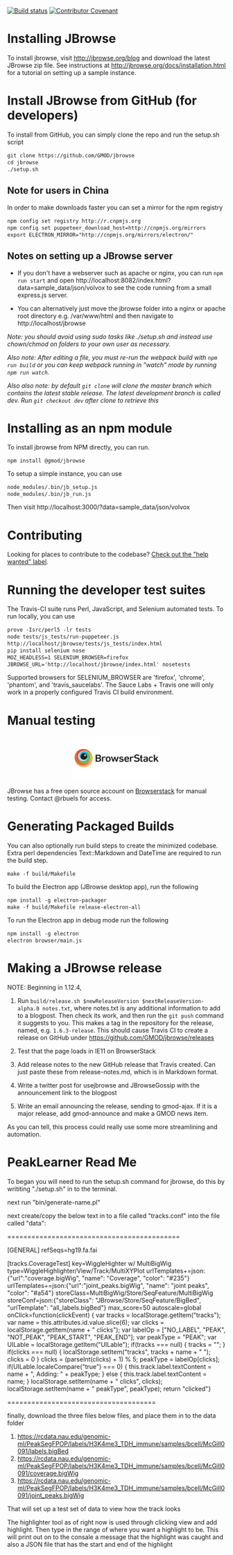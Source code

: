 [![Build status](https://travis-ci.org/GMOD/jbrowse.svg?branch=dev)](https://travis-ci.org/GMOD/jbrowse)
[![Contributor Covenant](https://img.shields.io/badge/Contributor%20Covenant-v1.4%20adopted-ff69b4.svg)](CODE_OF_CONDUCT.md)

# Installing JBrowse

To install jbrowse, visit http://jbrowse.org/blog and download the latest JBrowse zip file. See instructions at http://jbrowse.org/docs/installation.html for a tutorial on setting up a sample instance.


# Install JBrowse from GitHub (for developers)

To install from GitHub, you can simply clone the repo and run the setup.sh script

    git clone https://github.com/GMOD/jbrowse
    cd jbrowse
    ./setup.sh

## Note for users in China

In order to make downloads faster you can set a mirror for the npm registry

    npm config set registry http://r.cnpmjs.org
    npm config set puppeteer_download_host=http://cnpmjs.org/mirrors
    export ELECTRON_MIRROR="http://cnpmjs.org/mirrors/electron/"


## Notes on setting up a JBrowse server

* If you don't have a webserver such as apache or nginx, you can run `npm run start` and open http://localhost:8082/index.html?data=sample_data/json/volvox to see the code running from a small express.js server.

* You can alternatively just move the jbrowse folder into a nginx or apache root directory e.g. /var/www/html and then navigate to http://localhost/jbrowse



*Note: you should avoid using sudo tasks like ./setup.sh and instead use chown/chmod on folders to your own user as necessary.*

*Also note: After editing a file, you must re-run the webpack build with `npm run build` or you can keep webpack running in "watch" mode by running  `npm run watch`.*

*Also also note: by default `git clone` will clone the master branch which contains the latest stable release. The latest development branch is called dev. Run `git checkout dev` after clone to retrieve this*

# Installing as an npm module

To install jbrowse from NPM directly, you can run.

    npm install @gmod/jbrowse

To setup a simple instance, you can use

    node_modules/.bin/jb_setup.js
    node_modules/.bin/jb_run.js

Then visit http://localhost:3000/?data=sample_data/json/volvox

# Contributing

Looking for places to contribute to the codebase?
[Check out the "help wanted" label](https://github.com/GMOD/jbrowse/labels/help%20wanted).

# Running the developer test suites

The Travis-CI suite runs Perl, JavaScript, and Selenium automated tests. To run locally, you can use

    prove -Isrc/perl5 -lr tests
    node tests/js_tests/run-puppeteer.js http://localhost/jbrowse/tests/js_tests/index.html
    pip install selenium nose
    MOZ_HEADLESS=1 SELENIUM_BROWSER=firefox JBROWSE_URL='http://localhost/jbrowse/index.html' nosetests

Supported browsers for SELENIUM_BROWSER are 'firefox', 'chrome', 'phantom', and 'travis_saucelabs'.  The Sauce Labs + Travis
one will only work in a properly configured Travis CI build environment.

# Manual testing

<img style="display: block; margin: 1em auto" src="img/browserstack-logo-600x315.png" width="200" alt="Browserstack"/>

JBrowse has a free open source account on [Browserstack](http://browserstack.com/) for manual testing.  Contact @rbuels for access.

# Generating Packaged Builds

You can also optionally run build steps to create the minimized codebase. Extra perl dependencies Text::Markdown and DateTime are required to run the build step.

    make -f build/Makefile

To build the Electron app (JBrowse desktop app), run the following

    npm install -g electron-packager
    make -f build/Makefile release-electron-all

To run the Electron app in debug mode run the following

    npm install -g electron
    electron browser/main.js


# Making a JBrowse release

NOTE: Beginning in 1.12.4,

1. Run `build/release.sh $newReleaseVersion $nextReleaseVersion-alpha.0 notes.txt`, where notes.txt is any additional information to add to a blogpost. Then check its work, and then run the `git push` command it suggests to you. This makes a tag in the repository for the release, named, e.g. `1.6.3-release`.  This should cause Travis CI
to create a release on GitHub under https://github.com/GMOD/jbrowse/releases

1. Test that the page loads in IE11 on BrowserStack

1. Add release notes to the new GitHub release that Travis created. Can just paste these from release-notes.md, which is in Markdown format.

1. Write a twitter post for usejbrowse and JBrowseGossip with the announcement link to the blogpost

1. Write an email announcing the release, sending to gmod-ajax. If it is a major release, add gmod-announce and make a GMOD news item.

As you can tell, this process could really use some more streamlining and automation.


# PeakLearner Read Me

To began you will need to run the setup.sh command for jbrowse, do this by writiting "./setup.sh" in to the terminal.

next run "bin/generate-name.pl"

next create/copy the below text in to a file called "tracks.conf" into the file called "data":

===========================================

[GENERAL]
refSeqs=hg19.fa.fai

[tracks.CoverageTest]
key=WiggleHighter w/ MultiBigWig
type=WiggleHighlighter/View/Track/MultiXYPlot
urlTemplates+=json:{"url":"coverage.bigWig", "name": "Coverage", "color": "#235"}
urlTemplates+=json:{"url":"joint_peaks.bigWig", "name": "joint peaks", "color": "#a54"}
storeClass=MultiBigWig/Store/SeqFeature/MultiBigWig
storeConf=json:{"storeClass": "JBrowse/Store/SeqFeature/BigBed", "urlTemplate": "all_labels.bigBed"}
max_score=50
autoscale=global
onClick=function(clickEvent) {
            var tracks = localStorage.getItem("tracks");
            var name = this.attributes.id.value.slice(6);
            var clicks = localStorage.getItem(name + " clicks");
            var labelOp = ["NO_LABEL", "PEAK", "NOT_PEAK", "PEAK_START", "PEAK_END"];
            var peakType = "PEAK";
            var UILable = localStorage.getItem("UILable");
            if(tracks === null)
            {
               tracks = "";
            }
            if(clicks === null)
            {
               localStorage.setItem("tracks", tracks + name + " ");
               clicks = 0
            }
            clicks = (parseInt(clicks) + 1) % 5;
            peakType = labelOp[clicks];
            if(UILable.localeCompare("true") === 0)
            {
               this.track.label.textContent = name + ", Adding: " + peakType;
            }
            else
            {
               this.track.label.textContent = name;
            }
            localStorage.setItem(name + " clicks", clicks);
            localStorage.setItem(name + " peakType", peakType);
            return "clicked"}
            
=====================================

finally, download the three files below files, and place them in to the data folder

1) https://rcdata.nau.edu/genomic-ml/PeakSegFPOP/labels/H3K4me3_TDH_immune/samples/bcell/McGill0091/labels.bigBed
2) https://rcdata.nau.edu/genomic-ml/PeakSegFPOP/labels/H3K4me3_TDH_immune/samples/bcell/McGill0091/coverage.bigWig
3) https://rcdata.nau.edu/genomic-ml/PeakSegFPOP/labels/H3K4me3_TDH_immune/samples/bcell/McGill0091/joint_peaks.bigWig

That will set up a test set of data to view how the track looks

The highlighter tool as of right now is used through clicking view and add highlight. Then type in the range of where you want a highlight to be. This will print out on to the consale a message that the highlight was caught and also a JSON file that has the start and end of the highlight









